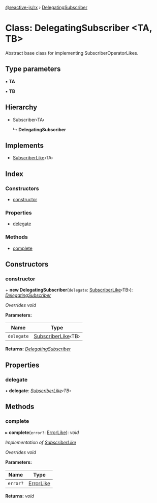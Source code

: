 [@reactive-js/rx](../README.md) › [DelegatingSubscriber](delegatingsubscriber.md)

# Class: DelegatingSubscriber <**TA, TB**>

Abstract base class for implementing SubscriberOperatorLikes.

## Type parameters

▪ **TA**

▪ **TB**

## Hierarchy

* Subscriber‹TA›

  ↳ **DelegatingSubscriber**

## Implements

* [SubscriberLike](../interfaces/subscriberlike.md)‹TA›

## Index

### Constructors

* [constructor](delegatingsubscriber.md#constructor)

### Properties

* [delegate](delegatingsubscriber.md#delegate)

### Methods

* [complete](delegatingsubscriber.md#complete)

## Constructors

###  constructor

\+ **new DelegatingSubscriber**(`delegate`: [SubscriberLike](../interfaces/subscriberlike.md)‹TB›): *[DelegatingSubscriber](delegatingsubscriber.md)*

*Overrides void*

**Parameters:**

Name | Type |
------ | ------ |
`delegate` | [SubscriberLike](../interfaces/subscriberlike.md)‹TB› |

**Returns:** *[DelegatingSubscriber](delegatingsubscriber.md)*

## Properties

###  delegate

• **delegate**: *[SubscriberLike](../interfaces/subscriberlike.md)‹TB›*

## Methods

###  complete

▸ **complete**(`error?`: [ErrorLike](../interfaces/errorlike.md)): *void*

*Implementation of [SubscriberLike](../interfaces/subscriberlike.md)*

*Overrides void*

**Parameters:**

Name | Type |
------ | ------ |
`error?` | [ErrorLike](../interfaces/errorlike.md) |

**Returns:** *void*
